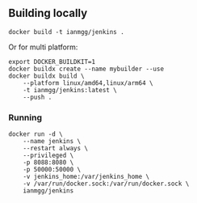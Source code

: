 

## Building locally
```
docker build -t ianmgg/jenkins .
```

Or for multi platform:
```
export DOCKER_BUILDKIT=1
docker buildx create --name mybuilder --use
docker buildx build \
    --platform linux/amd64,linux/arm64 \
    -t ianmgg/jenkins:latest \
    --push .
```

### Running
```
docker run -d \
    --name jenkins \
    --restart always \
    --privileged \
    -p 8088:8080 \
    -p 50000:50000 \
    -v jenkins_home:/var/jenkins_home \
    -v /var/run/docker.sock:/var/run/docker.sock \
    ianmgg/jenkins
```
